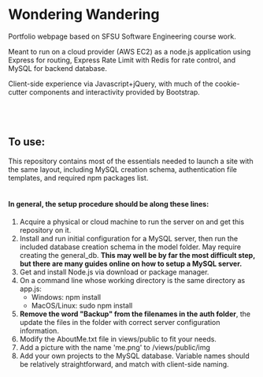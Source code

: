 # Wondering Wandering
Portfolio webpage based on SFSU Software Engineering course work.
 
Meant to run on a cloud provider (AWS EC2) as a node.js application using Express for routing, Express Rate Limit with Redis for rate control, and MySQL for backend database.
 
Client-side experience via Javascript+jQuery, with much of the cookie-cutter components and interactivity provided by Bootstrap.
<br></br>
<br></br>
## To use:
This repository contains most of the essentials needed to launch a site with the same layout, including MySQL creation schema, authentication file templates, and required npm packages list.
<br></br>
#### In general, the setup procedure should be along these lines:
1. Acquire a physical or cloud machine to run the server on and get this repository on it.
2. Install and run initial configuration for a MySQL server, then run the included database creation schema in the model folder. May require creating the general_db. __This may well be by far the most difficult step, but there are many guides online on how to setup a MySQL server.__
3. Get and install Node.js via download or package manager.
4. On a command line whose working directory is the same directory as app.js:
     - Windows: npm install
     - MacOS/Linux: sudo npm install
5. __Remove the word "Backup" from the filenames in the auth folder__, the update the files in the folder with correct server configuration information.
6. Modify the AboutMe.txt file in views/public to fit your needs.
7. Add a picture with the name 'me.png' to /views/public/img
8. Add your own projects to the MySQL database. Variable names should be relatively straightforward, and match with client-side naming.
